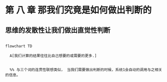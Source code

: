 # 第 八 章   那我们究竟是如何做出判断的


##  思维的发散性让我们做出直觉性判断


```Mermaid

flowchart TD

  A[我们计算的结果往往比自己想要的或需要的更多.]
  
  
  %% 与三个词的连贯性联想类似， 当我们需要做出判断的时候，系统1会自动的调用与之相关的信息。


```